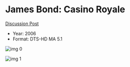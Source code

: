 # James Bond: Casino Royale

[Discussion Post](https://www.avsforum.com/threads/bass-eq-for-filtered-movies.2995212/post-56921160)

* Year: 2006
* Format: DTS-HD MA 5.1

![img 0](https://i.imgur.com/VC09JhL.jpg)

![img 1](https://i.imgur.com/0V2SxWJ.png)

